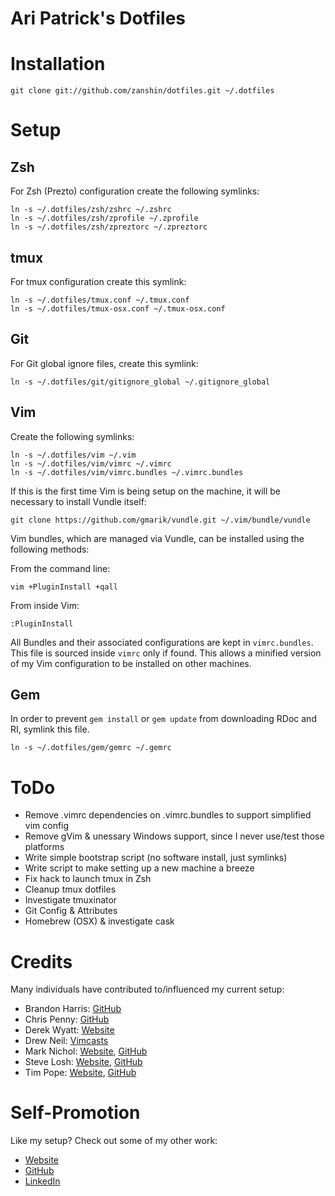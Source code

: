 Ari Patrick's Dotfiles
===============================


# Installation

    git clone git://github.com/zanshin/dotfiles.git ~/.dotfiles

# Setup
## Zsh
For Zsh (Prezto) configuration create the following symlinks:

    ln -s ~/.dotfiles/zsh/zshrc ~/.zshrc
    ln -s ~/.dotfiles/zsh/zprofile ~/.zprofile
    ln -s ~/.dotfiles/zsh/zpreztorc ~/.zpreztorc

## tmux
For tmux configuration create this symlink:

    ln -s ~/.dotfiles/tmux.conf ~/.tmux.conf
	ln -s ~/.dotfiles/tmux-osx.conf ~/.tmux-osx.conf

## Git
For Git global ignore files, create this symlink:

	ln -s ~/.dotfiles/git/gitignore_global ~/.gitignore_global

## Vim
Create the following symlinks:

    ln -s ~/.dotfiles/vim ~/.vim
    ln -s ~/.dotfiles/vim/vimrc ~/.vimrc
    ln -s ~/.dotfiles/vim/vimrc.bundles ~/.vimrc.bundles

If this is the first time Vim is being setup on the machine, it will be necessary to install Vundle itself:

    git clone https://github.com/gmarik/vundle.git ~/.vim/bundle/vundle

Vim bundles, which are managed via Vundle, can be installed using the following methods:

From the command line:

    vim +PluginInstall +qall

From inside Vim:

    :PluginInstall

All Bundles and their associated configurations are kept in `vimrc.bundles`. This file is sourced inside `vimrc` only if found. This allows a minified version of my Vim configuration to be installed on other machines.

## Gem
In order to prevent `gem install` or `gem update` from downloading RDoc and RI, symlink this file.

    ln -s ~/.dotfiles/gem/gemrc ~/.gemrc

# ToDo

* Remove .vimrc dependencies on .vimrc.bundles to support simplified vim config
* Remove gVim & unessary Windows support, since I never use/test those platforms
* Write simple bootstrap script (no software install, just symlinks)
* Write script to make setting up a new machine a breeze
* Fix hack to launch tmux in Zsh
* Cleanup tmux dotfiles
* Investigate tmuxinator
* Git Config & Attributes
* Homebrew (OSX) & investigate cask

# Credits

Many individuals have contributed to/influenced my current setup:

* Brandon Harris: [GitHub](https://github.com/irrigger)
* Chris Penny: [GitHub](http://github.com/chrisp-zeroone)
* Derek Wyatt: [Website](http://derekwyatt.org)
* Drew Neil: [Vimcasts](http://vimcasts.org)
* Mark Nichol: [Website](http://zanshin.net/), [GitHub](https://github.com/zanshin)
* Steve Losh: [Website](http://stevelosh.com), [GitHub](https://github.com/sjl)
* Tim Pope: [Website](http://tbaggery.com/), [GitHub](https://github.com/tpope)

# Self-Promotion
Like my setup? Check out some of my other work:

* [Website](http://aripatrick.com)
* [GitHub](https://github.com/aripatrick/)
* [LinkedIn](http://linkedin.com/in/aripatrick)
